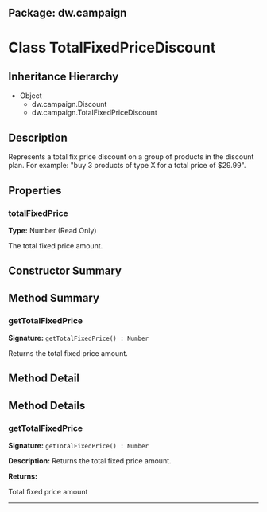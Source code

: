 ## Package: dw.campaign

# Class TotalFixedPriceDiscount

## Inheritance Hierarchy

- Object
  - dw.campaign.Discount
  - dw.campaign.TotalFixedPriceDiscount

## Description

Represents a total fix price discount on a group of products in the discount plan. For example: "buy 3 products of type X for a total price of $29.99".

## Properties

### totalFixedPrice

**Type:** Number (Read Only)

The total fixed price amount.

## Constructor Summary

## Method Summary

### getTotalFixedPrice

**Signature:** `getTotalFixedPrice() : Number`

Returns the total fixed price amount.

## Method Detail

## Method Details

### getTotalFixedPrice

**Signature:** `getTotalFixedPrice() : Number`

**Description:** Returns the total fixed price amount.

**Returns:**

Total fixed price amount

---